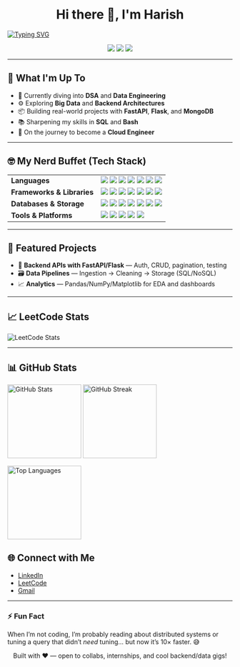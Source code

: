 <!-- Profile Header -->
<h1 align="center">Hi there 👋, I'm Harish</h1>

[![Typing SVG](https://readme-typing-svg.demolab.com?font=Fira+Code&pause=1200&center=true&vCenter=true&width=600&lines=CS+Student+%40+SSNCE;Aspiring+Cloud+Engineer;Backend+Developer;Data+Enthusiast;Always+learning+DSA+%26+Data+Engineering)](https://git.io/typing-svg)


<p align="center">
  <img src="https://img.shields.io/badge/Cloud-Engineer-informational?style=for-the-badge" />
  <img src="https://img.shields.io/badge/Backend-Developer-success?style=for-the-badge" />
  <img src="https://img.shields.io/badge/Data-Enthusiast-blueviolet?style=for-the-badge" />
</p>

---

## 🚀 What I'm Up To
- 🔭 Currently diving into **DSA** and **Data Engineering**
- ⚙️ Exploring **Big Data** and **Backend Architectures**
- 📦 Building real-world projects with **FastAPI**, **Flask**, and **MongoDB**
- 📚 Sharpening my skills in **SQL** and **Bash**
- 🌱 On the journey to become a **Cloud Engineer**

---

## 🤓 My Nerd Buffet (Tech Stack)

<table>
  <tr>
    <td><b>Languages</b></td>
    <td>
      <img src="https://img.shields.io/badge/Python-3776AB?logo=python&logoColor=white" />
      <img src="https://img.shields.io/badge/Java-007396?logo=java&logoColor=white" />
      <img src="https://img.shields.io/badge/C-00599C?logo=c&logoColor=white" />
      <img src="https://img.shields.io/badge/HTML5-E34F26?logo=html5&logoColor=white" />
      <img src="https://img.shields.io/badge/CSS3-1572B6?logo=css3&logoColor=white" />
      <img src="https://img.shields.io/badge/JavaScript-F7DF1E?logo=javascript&logoColor=black" />
      <img src="https://img.shields.io/badge/SQL-336791?logo=postgresql&logoColor=white" />
    </td>
  </tr>
  <tr>
    <td><b>Frameworks & Libraries</b></td>
    <td>
      <img src="https://img.shields.io/badge/Flask-000000?logo=flask&logoColor=white" />
      <img src="https://img.shields.io/badge/FastAPI-009688?logo=fastapi&logoColor=white" />
      <img src="https://img.shields.io/badge/React-20232A?logo=react&logoColor=61DAFB" />
      <img src="https://img.shields.io/badge/Tailwind-38B2AC?logo=tailwindcss&logoColor=white" />
      <img src="https://img.shields.io/badge/Pandas-150458?logo=pandas&logoColor=white" />
      <img src="https://img.shields.io/badge/NumPy-013243?logo=numpy&logoColor=white" />
      <img src="https://img.shields.io/badge/Matplotlib-11557c?logo=plotly&logoColor=white" />
    </td>
  </tr>
  <tr>
    <td><b>Databases & Storage</b></td>
    <td>
      <img src="https://img.shields.io/badge/MySQL-4479A1?logo=mysql&logoColor=white" />
      <img src="https://img.shields.io/badge/PostgreSQL-336791?logo=postgresql&logoColor=white" />
      <img src="https://img.shields.io/badge/SQLite-003B57?logo=sqlite&logoColor=white" />
      <img src="https://img.shields.io/badge/MongoDB-47A248?logo=mongodb&logoColor=white" />
      <img src="https://img.shields.io/badge/Oracle-F80000?logo=oracle&logoColor=white" />
      <img src="https://img.shields.io/badge/Hadoop-FF9900?logo=apachehadoop&logoColor=black" />
      <img src="https://img.shields.io/badge/Cassandra-1287B1?logo=apachecassandra&logoColor=white" />
    </td>
  </tr>
  <tr>
    <td><b>Tools & Platforms</b></td>
    <td>
      <img src="https://img.shields.io/badge/Linux-FCC624?logo=linux&logoColor=black" />
      <img src="https://img.shields.io/badge/Postman-FF6C37?logo=postman&logoColor=white" />
      <img src="https://img.shields.io/badge/VSCode-0078d7?logo=visualstudiocode&logoColor=white" />
      <img src="https://img.shields.io/badge/Git-F05032?logo=git&logoColor=white" />
      <img src="https://img.shields.io/badge/GitHub-181717?logo=github&logoColor=white" />
    </td>
  </tr>
</table>

---

## 🧠 Featured Projects
- 🧰 **Backend APIs with FastAPI/Flask** — Auth, CRUD, pagination, testing
- 🗃️ **Data Pipelines** — Ingestion → Cleaning → Storage (SQL/NoSQL)
- 📈 **Analytics** — Pandas/NumPy/Matplotlib for EDA and dashboards


---

## 📈 LeetCode Stats
<p>
  <!-- Replace `your-leetcode-username` -->
  <img src="https://leetcard.jacoblin.cool/HarishDevanathan?theme=light&font=Fira%20Code&ext=heatmap" alt="LeetCode Stats" />
</p>

---

## 📊 GitHub Stats
<p align="left">
  <img height="165" src="https://github-readme-stats.vercel.app/api?username=HarishDevanathan&show_icons=true&include_all_commits=true&count_private=true" alt="GitHub Stats" />
  <img height="165" src="https://streak-stats.demolab.com?user=HarishDevanathan" alt="GitHub Streak" />
</p>

<p align="left">
  <img height="165" src="https://github-readme-stats.vercel.app/api/top-langs/?username=HarishDevanathan&layout=compact&langs_count=8" alt="Top Languages" />
</p>


## 🌐 Connect with Me
<!-- Replace the # with your actual links -->
- <a href="https://www.linkedin.com/in/your-linkedin">LinkedIn</a>
- <a href="https://leetcode.com/your-leetcode">LeetCode</a>
- <a href="mailto:harishdevanathan123@gmail.com">Gmail</a>

---

### ⚡ Fun Fact
When I’m not coding, I’m probably reading about distributed systems or tuning a query that didn’t *need* tuning… but now it’s 10× faster. 😅

<!-- Footer -->
<p align="center">
  Built with ❤️ — open to collabs, internships, and cool backend/data gigs!
</p>
